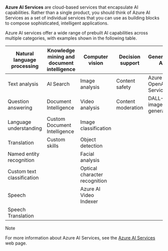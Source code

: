 **Azure AI Services** are cloud-based services that encapsulate AI capabilities. Rather than a single product, you should think of Azure AI Services as a set of individual services that you can use as building blocks to compose sophisticated, intelligent applications.

Azure AI services offer a wide range of prebuilt AI capabilities across multiple categories, with examples shown in the following table.

| Natural language processing | Knowledge mining and document intelligence | Computer vision | Decision support | Generative AI |
| -------- | ------ | ------ | -------- | -------- |
| Text analysis             | AI Search             | Image analysis                |  Content safety | Azure OpenAI Service |
| Question answering        | Document Intelligence        | Video analysis                | Content moderation | DALL-E image generation |
| Language understanding    | Custom Document Intelligence | Image classification          | | |
| Translation               | Custom skills                | Object detection              | | | 
| Named entity recognition  |                              | Facial analysis               | | |
| Custom text classification|                              | Optical character recognition | | |
| Speech                    |                              | Azure AI Video Indexer        | | |
| Speech Translation        |                              |                               | | |

> [!NOTE]
> For more information about Azure AI Services, see the [Azure AI Services](https://azure.microsoft.com/products/ai-services) web page.
